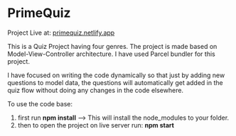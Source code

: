# PrimeQuiz

Project Live at: <a href="https://primequiz.netlify.app/">primequiz.netlify.app</a>

This is a Quiz Project having four genres. The project is made based on Model-View-Controller architecture.
I have used Parcel bundler for this project.

I have focused on writing the code dynamically so that just by adding new questions to model data, the questions will automatically get added in the quiz flow without doing any changes in the code elsewhere.

To use the code base: 
1. first run <b>npm install</b> --> This will install the node_modules to your folder.
2. then to open the project on live server run: <b>npm start</b>
